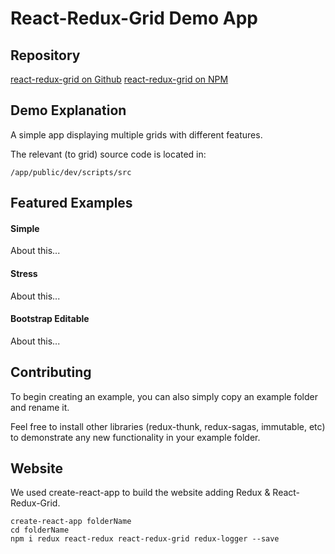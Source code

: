 # React-Redux-Grid Demo App

## Repository 

[react-redux-grid on Github](https://github.com/bencripps/react-redux-grid)
[react-redux-grid on NPM](https://www.npmjs.com/package/react-redux-grid)

## Demo Explanation

A simple app displaying multiple grids with different features.

The relevant (to grid) source code is located in:

`/app/public/dev/scripts/src`

## Featured Examples

#### Simple

About this...

#### Stress

About this...

#### Bootstrap Editable

About this...

## Contributing 

To begin creating an example, you can also simply copy an example folder and rename it.

Feel free to install other libraries (redux-thunk, redux-sagas, immutable, etc) to demonstrate any new functionality in your example folder.

## Website 

We used create-react-app to build the website adding Redux & React-Redux-Grid. 

```
create-react-app folderName 
cd folderName
npm i redux react-redux react-redux-grid redux-logger --save
```